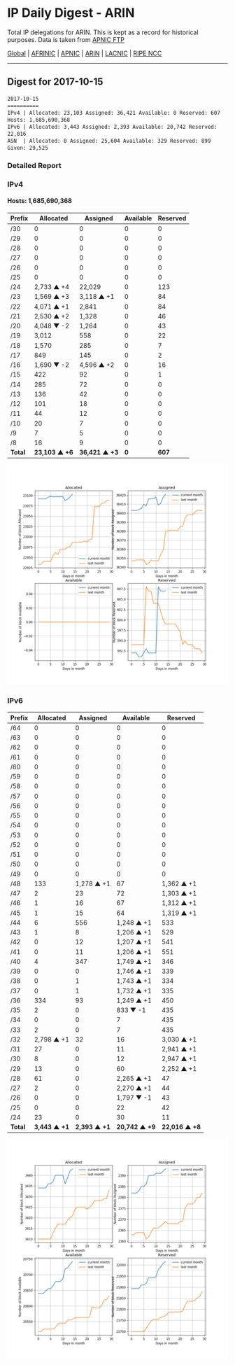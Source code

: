 # IP Daily Digest - ARIN 

Total IP delegations for ARIN. This is kept as a record for historical purposes. Data is taken from [APNIC FTP](https://ftp.apnic.net/)

[Global](https://github.com/csmets/IP-Daily-Digest) | [AFRINIC](https://github.com/csmets/IP-Daily-Digest/tree/master/archives/AFRINIC) | [APNIC](https://github.com/csmets/IP-Daily-Digest/tree/master/archives/APNIC) | [ARIN](https://github.com/csmets/IP-Daily-Digest/tree/master/archives/ARIN) | [LACNIC](https://github.com/csmets/IP-Daily-Digest/tree/master/archives/LACNIC) | [RIPE NCC](https://github.com/csmets/IP-Daily-Digest/tree/master/archives/RIPE_NCC)

---

## Digest for 2017-10-15
```
2017-10-15
==========
IPv4 | Allocated: 23,103 Assigned: 36,421 Available: 0 Reserved: 607 Hosts: 1,685,690,368
IPv6 | Allocated: 3,443 Assigned: 2,393 Available: 20,742 Reserved: 22,016
ASN  | Allocated: 0 Assigned: 25,604 Available: 329 Reserved: 899 Given: 29,525
```

### Detailed Report

### IPv4

#### Hosts: **1,685,690,368**

| Prefix | Allocated | Assigned | Available | Reserved |
| ----- | ----- | ----- | ----- | ----- |
| /30 | 0 | 0 | 0 | 0 |
| /29 | 0 | 0 | 0 | 0 |
| /28 | 0 | 0 | 0 | 0 |
| /27 | 0 | 0 | 0 | 0 |
| /26 | 0 | 0 | 0 | 0 |
| /25 | 0 | 0 | 0 | 0 |
| /24 | 2,733 ▲ +4 | 22,029 | 0 | 123 |
| /23 | 1,569 ▲ +3 | 3,118 ▲ +1 | 0 | 84 |
| /22 | 4,071 ▲ +1 | 2,841 | 0 | 84 |
| /21 | 2,530 ▲ +2 | 1,328 | 0 | 46 |
| /20 | 4,048 ▼ -2 | 1,264 | 0 | 43 |
| /19 | 3,012 | 558 | 0 | 22 |
| /18 | 1,570 | 285 | 0 | 7 |
| /17 | 849 | 145 | 0 | 2 |
| /16 | 1,690 ▼ -2 | 4,596 ▲ +2 | 0 | 16 |
| /15 | 422 | 92 | 0 | 1 |
| /14 | 285 | 72 | 0 | 0 |
| /13 | 136 | 42 | 0 | 0 |
| /12 | 101 | 18 | 0 | 0 |
| /11 | 44 | 12 | 0 | 0 |
| /10 | 20 | 7 | 0 | 0 |
| /9 | 7 | 5 | 0 | 0 |
| /8 | 16 | 9 | 0 | 0 |
| **Total** | **23,103 ▲ +6** | **36,421 ▲ +3** | **0** | **607** |

![ipv4-stats](ipv4-figure.png)

### IPv6

| Prefix | Allocated | Assigned | Available | Reserved |
| ----- | ----- | ----- | ----- | ----- |
| /64 | 0 | 0 | 0 | 0 |
| /63 | 0 | 0 | 0 | 0 |
| /62 | 0 | 0 | 0 | 0 |
| /61 | 0 | 0 | 0 | 0 |
| /60 | 0 | 0 | 0 | 0 |
| /59 | 0 | 0 | 0 | 0 |
| /58 | 0 | 0 | 0 | 0 |
| /57 | 0 | 0 | 0 | 0 |
| /56 | 0 | 0 | 0 | 0 |
| /55 | 0 | 0 | 0 | 0 |
| /54 | 0 | 0 | 0 | 0 |
| /53 | 0 | 0 | 0 | 0 |
| /52 | 0 | 0 | 0 | 0 |
| /51 | 0 | 0 | 0 | 0 |
| /50 | 0 | 0 | 0 | 0 |
| /49 | 0 | 0 | 0 | 0 |
| /48 | 133 | 1,278 ▲ +1 | 67 | 1,362 ▲ +1 |
| /47 | 2 | 23 | 72 | 1,303 ▲ +1 |
| /46 | 1 | 16 | 67 | 1,312 ▲ +1 |
| /45 | 1 | 15 | 64 | 1,319 ▲ +1 |
| /44 | 6 | 556 | 1,248 ▲ +1 | 533 |
| /43 | 1 | 8 | 1,206 ▲ +1 | 529 |
| /42 | 0 | 12 | 1,207 ▲ +1 | 541 |
| /41 | 0 | 11 | 1,206 ▲ +1 | 551 |
| /40 | 4 | 347 | 1,749 ▲ +1 | 346 |
| /39 | 0 | 0 | 1,746 ▲ +1 | 339 |
| /38 | 0 | 1 | 1,743 ▲ +1 | 334 |
| /37 | 0 | 1 | 1,732 ▲ +1 | 335 |
| /36 | 334 | 93 | 1,249 ▲ +1 | 450 |
| /35 | 2 | 0 | 833 ▼ -1 | 435 |
| /34 | 0 | 0 | 7 | 435 |
| /33 | 2 | 0 | 7 | 435 |
| /32 | 2,798 ▲ +1 | 32 | 16 | 3,030 ▲ +1 |
| /31 | 27 | 0 | 11 | 2,941 ▲ +1 |
| /30 | 8 | 0 | 12 | 2,947 ▲ +1 |
| /29 | 13 | 0 | 60 | 2,252 ▲ +1 |
| /28 | 61 | 0 | 2,265 ▲ +1 | 47 |
| /27 | 2 | 0 | 2,270 ▲ +1 | 44 |
| /26 | 0 | 0 | 1,797 ▼ -1 | 43 |
| /25 | 0 | 0 | 22 | 42 |
| /24 | 23 | 0 | 30 | 11 |
| **Total** | **3,443 ▲ +1** | **2,393 ▲ +1** | **20,742 ▲ +9** | **22,016 ▲ +8** |

![ipv6-stats](ipv6-figure.png)